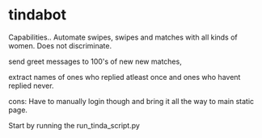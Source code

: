 # tindabot

Capabilities..
Automate swipes, swipes and matches with all kinds of women. Does not discriminate.

send greet messages to 100's of new new matches, 

extract names of ones who replied atleast once and ones who havent replied never.

cons:
Have to manually login though and bring it all the way to main static page. 

Start by running the run_tinda_script.py
